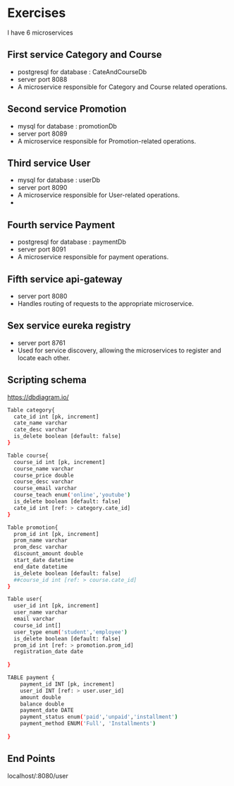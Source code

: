
# Exercises

I have 6 microservices 

## First service Category and Course

- postgresql for database : CateAndCourseDb
- server port 8088
- A microservice responsible for Category and Course related operations.

## Second service Promotion

- mysql for database : promotionDb
- server port 8089
- A microservice responsible for Promotion-related operations.

## Third service User
- mysql for database : userDb
- server port 8090
- A microservice responsible for User-related operations.
- 
## Fourth service Payment
- postgresql for database : paymentDb
- server port 8091
- A microservice responsible for payment operations.

## Fifth service api-gateway
- server port 8080
- Handles routing of requests to the appropriate microservice.

## Sex service eureka registry
- server port 8761
- Used for service discovery, allowing the microservices to register and locate each other.

## Scripting schema
https://dbdiagram.io/
```bash
Table category{
  cate_id int [pk, increment]
  cate_name varchar
  cate_desc varchar
  is_delete boolean [default: false] 
}

Table course{
  course_id int [pk, increment]
  course_name varchar
  course_price double
  course_desc varchar
  course_email varchar
  course_teach enum('online','youtube')
  is_delete boolean [default: false]
  cate_id int [ref: > category.cate_id]
}

Table promotion{
  prom_id int [pk, increment]
  prom_name varchar
  prom_desc varchar
  discount_amount double
  start_date datetime
  end_date datetime
  is_delete boolean [default: false]
  ##course_id int [ref: > course.cate_id]
}

Table user{
  user_id int [pk, increment]
  user_name varchar
  email varchar
  course_id int[]
  user_type enum('student','employee')
  is_delete boolean [default: false]
  prom_id int [ref: > promotion.prom_id]
  registration_date date
  
}

TABLE payment {
    payment_id INT [pk, increment]
    user_id INT [ref: > user.user_id]
    amount double
    balance double
    payment_date DATE
    payment_status enum('paid','unpaid','installment')
    payment_method ENUM('Full', 'Installments')
  
}

```
## End Points
localhost/:8080/user




